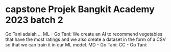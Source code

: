 # capstone Projek Bangkit Academy 2023 batch 2
Go Tani adalah ...
ML - Go Tani: We create an AI to recommend vegetables that have the most ratings and we also create a dataset in the form of a CSV so that we can train it in our ML model.
MD - Go Tani: 
CC - Go Tani: 
